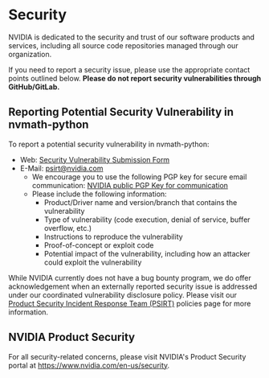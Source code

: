 # Security

NVIDIA is dedicated to the security and trust of our software products and services, including all source code
repositories managed through our organization.

If you need to report a security issue, please use the appropriate contact points outlined below. **Please do not report
security vulnerabilities through GitHub/GitLab.**

## Reporting Potential Security Vulnerability in nvmath-python

To report a potential security vulnerability in nvmath-python:

- Web: [Security Vulnerability Submission Form](https://www.nvidia.com/object/submit-security-vulnerability.html)
- E-Mail: <psirt@nvidia.com>
  - We encourage you to use the following PGP key for secure email communication: [NVIDIA public PGP Key for communication](https://www.nvidia.com/en-us/security/pgp-key)
  - Please include the following information:
    - Product/Driver name and version/branch that contains the vulnerability
    - Type of vulnerability (code execution, denial of service, buffer overflow, etc.)
    - Instructions to reproduce the vulnerability
    - Proof-of-concept or exploit code
    - Potential impact of the vulnerability, including how an attacker could exploit the vulnerability

While NVIDIA currently does not have a bug bounty program, we do offer acknowledgement when an externally reported
security issue is addressed under our coordinated vulnerability disclosure policy. Please visit our [Product Security
Incident Response Team (PSIRT)](https://www.nvidia.com/en-us/security/psirt-policies/) policies page for more
information.

## NVIDIA Product Security

For all security-related concerns, please visit NVIDIA's Product Security portal at
<https://www.nvidia.com/en-us/security>.
